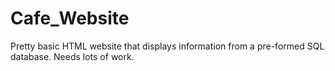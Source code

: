 # Cafe_Website
Pretty basic HTML website that displays information from a pre-formed SQL database. Needs lots of work.

